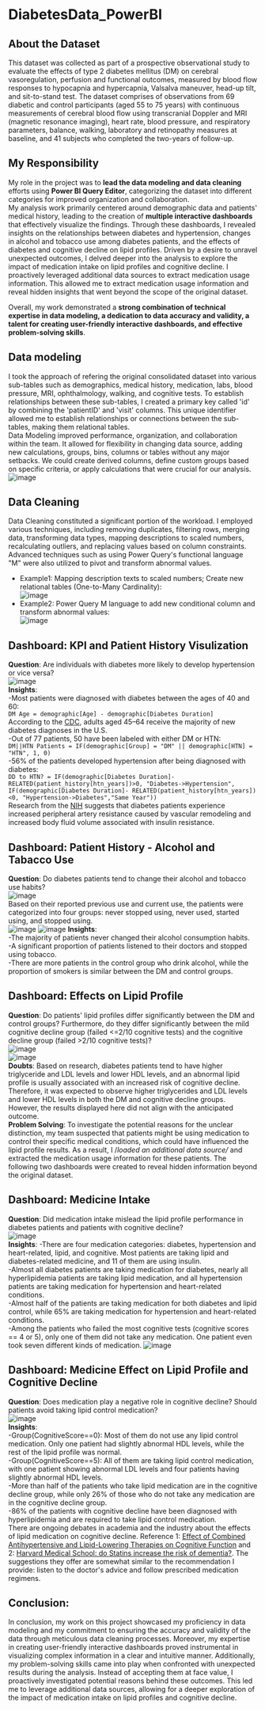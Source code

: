 # DiabetesData_PowerBI
## About the Dataset  
This dataset was collected as part of a prospective observational study to evaluate the effects of type 2 diabetes mellitus (DM) on cerebral vasoregulation, perfusion and functional outcomes, measured by blood flow responses to hypocapnia and hypercapnia, Valsalva maneuver, head-up tilt, and sit-to-stand test. The dataset comprises of observations from 69 diabetic and control participants (aged 55 to 75 years) with continuous measurements of cerebral blood flow using transcranial Doppler and MRI (magnetic resonance imaging), heart rate, blood pressure, and respiratory parameters, balance, walking, laboratory and retinopathy measures at baseline, and 41 subjects who completed the two-years of follow-up.   

## My Responsibility  
My role in the project was to **lead the data modeling and data cleaning** efforts using **Power BI Query Editor**, categorizing the dataset into different categories for improved organization and collaboration.  
My analysis work primarily centered around demographic data and patients' medical history, leading to the creation of **multiple interactive dashboards** that effectively visualize the findings. Through these dashboards, I revealed insights on the relationships between diabetes and hypertension, changes in alcohol and tobacco use among diabetes patients, and the effects of diabetes and cognitive decline on lipid profiles. 
Driven by a desire to unravel unexpected outcomes, I delved deeper into the analysis to explore the impact of medication intake on lipid profiles and cognitive decline. I proactively leveraged additional data sources to extract medication usage information. This allowed me to extract medication usage information and reveal hidden insights that went beyond the scope of the original dataset.  

Overall, my work demonstrated a **strong combination of technical expertise in data modeling, a dedication to data accuracy and validity, a talent for creating user-friendly interactive dashboards, and effective problem-solving skills**.  

## Data modeling  
I took the approach of refering the original consolidated dataset into various sub-tables such as demographics, medical history, medication, labs, blood pressure, MRI, ophthalmology, walking, and cognitive tests. To establish relationships between these sub-tables, I created a primary key called 'id' by combining the 'patientID' and 'visit' columns. This unique identifier allowed me to establish relationships or connections between the sub-tables, making them relational tables.  
Data Modeling improved performance, organization, and collaboration within the team. It allowed for flexibility in changing data source, adding new calculations, groups, bins, columns or tables without any major setbacks. We could create derived columns, define custom groups based on specific criteria, or apply calculations that were crucial for our analysis.   
![image](https://github.com/chen8122/DiabetesData_PowerBI/assets/9794705/e0dbc041-4ec1-4017-8074-ed7a84384b1b)  

## Data Cleaning  
Data Cleaning constituted a significant portion of the workload. I employed various techniques, including removing duplicates, filtering rows, merging data, transforming data types, mapping descriptions to scaled numbers, recalculating outliers, and replacing values based on column constraints. Advanced techniques such as using Power Query's functional language "M" were also utilized to pivot and transform abnormal values.     
- Example1: Mapping description texts to scaled numbers; Create new relational tables (One-to-Many Cardinality):   
![image](https://github.com/chen8122/DiabetesData_PowerBI/assets/9794705/ce4d6023-dc6f-4c98-9608-0a32d2047280)
- Example2: Power Query M language to add new conditional column and transform abnormal values:  
![image](https://github.com/chen8122/DiabetesData_PowerBI/assets/9794705/5f8e35ce-7ed1-4566-a540-a794a0784fba)  

## Dashboard: KPI and Patient History Visulization  
**Question**: Are individuals with diabetes more likely to develop hypertension or vice versa?  
![image](https://github.com/chen8122/DiabetesData_PowerBI/assets/9794705/73b8b947-a7dd-499e-a1e4-42ad9408d77c)  
**Insights**:   
-Most patients were diagnosed with diabetes between the ages of 40 and 60:  
`DM Age = demographic[Age] - demographic[Diabetes Duration]`  
According to the [CDC](https://www.healthline.com/health/type-2-diabetes-age-of-onset#age-at-diagnosis), adults aged 45–64 receive the majority of new diabetes diagnoses in the U.S.  
-Out of 77 patients, 50 have been labeled with either DM or HTN:  
`DM||HTN Patients = IF(demographic[Group] = "DM" || demographic[HTN] = "HTN", 1, 0)`     
-56% of the patients developed hypertension after being diagnosed with diabetes:    
`DD to HTN? = IF(demographic[Diabetes Duration]- RELATED(patient_history[htn_years])>0, "Diabetes->Hypertension", IF(demographic[Diabetes Duration]- RELATED(patient_history[htn_years])<0, "Hypertension->Diabetes","Same Year"))`      
Research from the [NIH](https://pubmed.ncbi.nlm.nih.gov/29556093/) suggests that diabetes patients experience increased peripheral artery resistance caused by vascular remodeling and increased body fluid volume associated with insulin resistance.   

## Dashboard: Patient History - Alcohol and Tabacco Use   
**Question**: Do diabetes patients tend to change their alcohol and tobacco use habits?  
![image](https://github.com/chen8122/DiabetesData_PowerBI/assets/9794705/3c64daeb-e7bb-4723-a431-f7855d648ea1)  
Based on their reported previous use and current use, the patients were categorized into four groups: never stopped using, never used, started using, and stopped using.    
![image](https://github.com/chen8122/DiabetesData_PowerBI/assets/9794705/96380358-21ec-4259-86cc-4b94259db0ed)
![image](https://github.com/chen8122/DiabetesData_PowerBI/assets/9794705/e8845e17-9898-446b-9fbc-0265cc578c87)
**Insights**:  
-The majority of patients never changed their alcohol consumption habits.  
-A significant proportion of patients listened to their doctors and stopped using tobacco.  
-There are more patients in the control group who drink alcohol, while the proportion of smokers is similar between the DM and control groups.  

## Dashboard: Effects on Lipid Profile  
**Question**: Do patients' lipid profiles differ significantly between the DM and control groups? Furthermore, do they differ significantly between the mild cognitive decline group (failed <=2/10 cognitive tests) and the cognitive decline group (failed >2/10 cognitive tests)?  
![image](https://github.com/chen8122/DiabetesData_PowerBI/assets/9794705/e92c25a3-f5e4-4617-a3c1-eac23fbd0248)  
![image](https://github.com/chen8122/DiabetesData_PowerBI/assets/9794705/79a69ce1-51c9-48c5-a2c3-f80eade71dbb)  
**Doubts**: Based on research, diabetes patients tend to have higher triglyceride and LDL levels and lower HDL levels, and an abnormal lipid profile is usually associated with an increased risk of cognitive decline. Therefore, it was expected to observe higher triglycerides and LDL levels and lower HDL levels in both the DM and cognitive decline groups. However, the results displayed here did not align with the anticipated outcome.    
**Problem Solving**: To investigate the potential reasons for the unclear distinction, my team suspected that patients might be using medication to control their specific medical conditions, which could have influenced the lipid profile results. As a result, I /_loaded an additional data source/_ and extracted the medication usage information for these patients. The following two dashboards were created to reveal hidden information beyond the original dataset.    

## Dashboard: Medicine Intake
**Question**: Did medication intake mislead the lipid profile performance in diabetes patients and patients with cognitive decline?  
![image](https://github.com/chen8122/DiabetesData_PowerBI/assets/9794705/022f70f4-a2a0-4457-8b34-d2c16100ef65)  
**Insights**:
-There are four medication categories: diabetes, hypertension and heart-related, lipid, and cognitive. Most patients are taking lipid and diabetes-related medicine, and 11 of them are using insulin.   
-Almost all diabetes patients are taking medication for diabetes, nearly all hyperlipidemia patients are taking lipid medication, and all hypertension patients are taking medication for hypertension and heart-related conditions.  
-Almost half of the patients are taking medication for both diabetes and lipid control, while 65% are taking medication for hypertension and heart-related conditions.  
-Among the patients who failed the most cognitive tests (cognitive scores == 4 or 5), only one of them did not take any medication. One patient even took seven different kinds of medication. 
![image](https://github.com/chen8122/DiabetesData_PowerBI/assets/9794705/5d53e665-19dd-41f6-9a17-170516a3252a)  

## Dashboard: Medicine Effect on Lipid Profile and Cognitive Decline  
**Question**: Does medication play a negative role in cognitive decline? Should patients avoid taking lipid control medication?  
![image](https://github.com/chen8122/DiabetesData_PowerBI/assets/9794705/97d436aa-1e6d-444d-9b2e-5ae0ebfc1502)  
**Insights**:    
-Group(CognitiveScore==0): Most of them do not use any lipid control medication. Only one patient had slightly abnormal HDL levels, while the rest of the lipid profile was normal.  
-Group(CognitiveScore==5): All of them are taking lipid control medication, with one patient showing abnormal LDL levels and four patients having slightly abnormal HDL levels.    
-More than half of the patients who take lipid medication are in the cognitive decline group, while only 26% of those who do not take any medication are in the cognitive decline group.  
-86% of the patients with cognitive decline have been diagnosed with hyperlipidemia and are required to take lipid control medication.  
There are ongoing debates in academia and the industry about the effects of lipid medication on cognitive decline. Reference 1: [Effect of Combined Antihypertensive and Lipid-Lowering Therapies on Cognitive Function](https://www.hindawi.com/journals/crp/2020/1484357/) and 2: [Harvard Medical School: do Statins increase the risk of dementia?](https://www.health.harvard.edu/staying-healthy/do-statins-increase-the-risk-of-dementia). The suggestions they offer are somewhat similar to the recommendation I provide: listen to the doctor's advice and follow prescribed medication regimens.

## Conclusion: 
In conclusion, my work on this project showcased my proficiency in data modeling and my commitment to ensuring the accuracy and validity of the data through meticulous data cleaning processes. Moreover, my expertise in creating user-friendly interactive dashboards proved instrumental in visualizing complex information in a clear and intuitive manner. Additionally, my problem-solving skills came into play when confronted with unexpected results during the analysis. Instead of accepting them at face value, I proactively investigated potential reasons behind these outcomes. This led me to leverage additional data sources, allowing for a deeper exploration of the impact of medication intake on lipid profiles and cognitive decline. 
